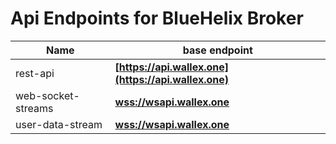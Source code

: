 # Api Endpoints for BlueHelix Broker

Name | base endpoint
------------ | ------------
rest-api | **[https://api.wallex.one](https://api.wallex.one)**
web-socket-streams | **[wss://wsapi.wallex.one](wss://wsapi.wallex.one)**
user-data-stream | **[wss://wsapi.wallex.one](wss://wsapi.wallex.one)**
